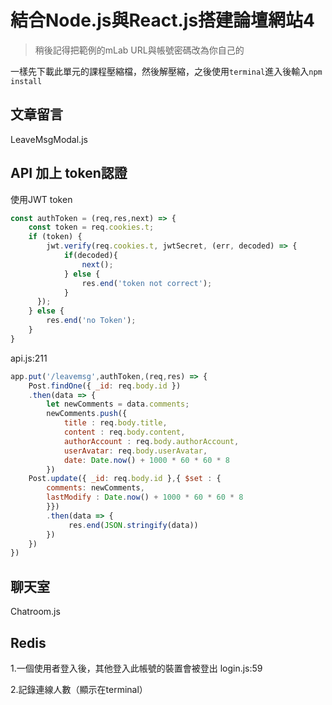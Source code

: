# 結合Node.js與React.js搭建論壇網站4

> 稍後記得把範例的mLab URL與帳號密碼改為你自己的

一樣先下載此單元的課程壓縮檔，然後解壓縮，之後使用`terminal`進入後輸入`npm install`

## 文章留言

LeaveMsgModal.js

## API 加上 token認證

使用JWT token

```javascript
const authToken = (req,res,next) => {
    const token = req.cookies.t;
    if (token) {
        jwt.verify(req.cookies.t, jwtSecret, (err, decoded) => {
            if(decoded){
                next();
            } else {
                res.end('token not correct');
            }
      });
    } else {
        res.end('no Token');
    }
}
```

api.js:211

```javascript
app.put('/leavemsg',authToken,(req,res) => {
    Post.findOne({ _id: req.body.id })
    .then(data => {
        let newComments = data.comments;
        newComments.push({
            title : req.body.title,
            content : req.body.content,
            authorAccount : req.body.authorAccount,
            userAvatar: req.body.userAvatar,
            date: Date.now() + 1000 * 60 * 60 * 8
        })
    Post.update({ _id: req.body.id },{ $set : {
        comments: newComments,
        lastModify : Date.now() + 1000 * 60 * 60 * 8
        }})
        .then(data => {
             res.end(JSON.stringify(data))
        })
    })
})
```

## 聊天室

Chatroom.js

## Redis

1.一個使用者登入後，其他登入此帳號的裝置會被登出 login.js:59

2.記錄連線人數（顯示在terminal）

